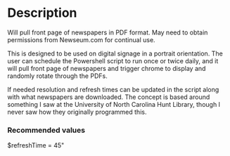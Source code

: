 <H1>Description</H1>

Will pull front page of newspapers in PDF format.  May need to obtain permissions from Newseum.com for continual use.

This is designed to be used on digital signage in a portrait orientation.   The user can schedule the Powershell script to run once or twice daily, and it will pull front page of newspapers and trigger chrome to display and randomly rotate through the PDFs.


If needed resolution and refresh times can be updated in the script along with what newspapers are downloaded.  The concept is based around something I saw at the University of North Carolina Hunt Library, though I never saw how they originally programmed this.



<H3>Recommended values</H3>
$refreshTime = 45"
